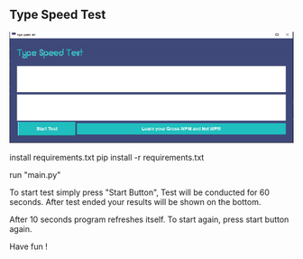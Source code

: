 <h2>Type Speed Test</h2>

![alt text](https://github.com/korialstratz/Type-Speed-Test/blob/master/readme%20images/speed.png?raw=true)

install requirements.txt
pip install -r requirements.txt

run "main.py"

To start test simply press "Start Button",
Test will be conducted for 60 seconds.
After test ended your results will be shown on the bottom.

After 10 seconds program refreshes itself. To start again,
press start button again.

Have fun !
